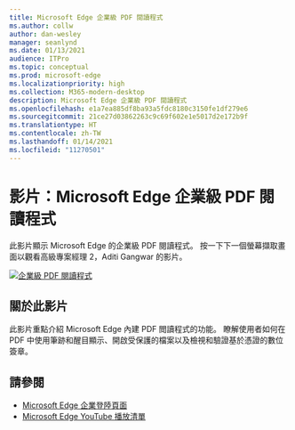 ```yaml
---
title: Microsoft Edge 企業級 PDF 閱讀程式
ms.author: collw
author: dan-wesley
manager: seanlynd
ms.date: 01/13/2021
audience: ITPro
ms.topic: conceptual
ms.prod: microsoft-edge
ms.localizationpriority: high
ms.collection: M365-modern-desktop
description: Microsoft Edge 企業級 PDF 閱讀程式
ms.openlocfilehash: e1a7ea885df8ba93a5fdc8180c3150fe1df279e6
ms.sourcegitcommit: 21ce27d03862263c9c69f602e1e5017d2e172b9f
ms.translationtype: HT
ms.contentlocale: zh-TW
ms.lasthandoff: 01/14/2021
ms.locfileid: "11270501"
---
```

# 影片：Microsoft Edge 企業級 PDF 閱讀程式

此影片顯示 Microsoft Edge 的企業級 PDF 閱讀程式。 按一下下一個螢幕擷取畫面以觀看高級專案經理 2，Aditi Gangwar 的影片。

[![企業級 PDF 閱讀程式](media/microsoft-edge-video-pdf-reader/0.png)](http://www.youtube.com/watch?v=XWAqNQ0xAcE "Enterprise grade PDF reader")

## 關於此影片

此影片重點介紹 Microsoft Edge 內建 PDF 閲讀程式的功能。 瞭解使用者如何在 PDF 中使用筆跡和醒目顯示、開啟受保護的檔案以及檢視和驗證基於憑證的數位簽章。

## 請參閱

- [Microsoft Edge 企業登陸頁面](https://aka.ms/EdgeEnterprise)
- [Microsoft Edge YouTube 播放清單](https://www.youtube.com/playlist?list=PLXtHYVsvn_b-uXh1tMeYpT-0iD8tD3tFy)
